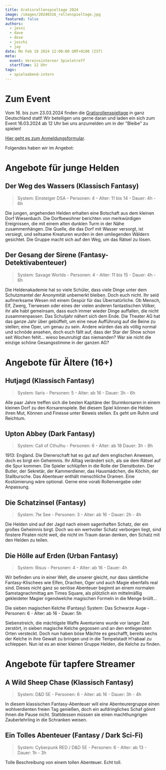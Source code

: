 ```yaml
---
title: Gratisrollenspieltage 2024
image: /images/20240316_rollenspieltage.jpg
featured: false
authors:
  - jessi
  - dave
  - dose
  - joschi
  - jay
date: Mo Feb 19 2024 12:00:00 GMT+0100 (IST)
meta:
  event: Vereinsinterner Spieletreff
  startTime: 12 Uhr
tags:
  - spieleabend-intern
---
```


# Zum Event
Vom 16. bis zum 23.03.2024 finden die [Gratisrollenspieltage](https://www.gratisrollenspieltag.de/) in ganz Deutschland statt! Wir beteiligen uns gerne daran und laden ein sich zum Event 16.03.2024 ab 12 Uhr bei uns anzumelden um in der "Bleibe" zu spielen!

[Hier geht es zum Anmeldungsformular](https://docs.google.com/forms/d/e/1FAIpQLSfgfExvhTmWk1eUeiOHKmdba_DOM29FEEbmsjnsSrgpNGE_2A/viewform).

Folgendes haben wir im Angebot:


# Angebote für junge Helden

## Der Weg des Wassers (Klassisch Fantasy) 
> System: Einsteiger DSA - Personen: 4 - Alter: 11 bis 14 - Dauer: 4h - 6h

Die jungen, angehenden Helden erhalten eine Botschaft aus dem kleinen Dorf Wiesenbach. Die Dorfbewohner berichten von merkwürdigen Ereignissen, die mit einem alten dunklen Turm in der Nähe zusammenhängen. Die Quelle, die das Dorf mit Wasser versorgt, ist versiegt, und seltsame Kreaturen wurden in den umliegenden Wäldern gesichtet. Die Gruppe macht sich auf den Weg, um das Rätsel zu lösen.

## Der Gesang der Sirene (Fantasy-Detektivabenteuer)
> System: Savage Worlds - Personen: 4 - Alter: 11 bis 15 - Dauer: 4h - 6h

Die Heldenakademie hat so viele Schüler, dass viele Dinge unter dem Schutzmantel der Anonymität unbemerkt bleiben. Doch euch nicht. Ihr seid aufmerksame Wesen mit einem Gespür für das Übernatürliche. Ob Mensch, Elf, Zwerg, Tierwesen oder eines der vielen anderen fantastischen Völker, ihr alle habt gemeinsam, dass euch immer wieder Dinge auffallen, die nicht zusammenpassen. Das Schuljahr nähert sich dem Ende. Die Theater AG hat das ganze Jahr über gebüffelt, um eine neue Aufführung auf die Beine zu stellen; eine Oper, um genau zu sein. Andere würden das als völlig normal und schnöde ansehen, doch euch fällt auf, dass der Star der Show schon seit Wochen fehlt… wieso beunruhigt das niemanden? War sie nicht die einzige schöne Gesangsstimme in der ganzen AG?


# Angebote für Ältere (16+)

## Hutjagd (Klassisch Fantasy) 
> System: Ilaris - Personen: 5 - Alter: ab 16 - Dauer: 3h - 6h

Alle paar Jahre treffen sich die besten Kapitäne der Sturmkorsaren in einem kleinen Dorf zu den Korsarenspiele. Bei diesem Spiel können die Helden ihren Mut, Können und Finesse unter Beweis stellen. Es geht um Ruhm und Reichtum.

## Upton Abbey (Dark Fantasy)
> System: Call of Cthulhu - Personen: 6 - Alter: ab 18 Dauer: 3h - 8h

1913: England. Die Dienerschaft hat es gut auf dem englischen Anwesen, doch es birgt ein Geheimnis. Ihr Alltag verändert sich, als sie dem Rätsel auf die Spur kommen. Die Spieler schlüpfen in die Rolle der Dienstboten. Der Butler, der Sekretär, der Kammerdiener, das Hausmädchen, die Köchin, der Stallbursche. Das Abenteuer enthält menschliche Dramen. Eine Kostümierung wäre optional. Gerne eine vorab Rollenvergabe oder Anpassung.

## Die Schatzinsel (Fantasy)
> System: 7te See - Personen: 3 - Alter: ab 16 - Dauer: 2h - 4h

Die Helden sind auf der Jagd nach einem sagenhaften Schatz, der ein großes Geheimnis birgt. Doch wo ein wertvoller Schatz verborgen liegt, sind finstere Piraten nicht weit, die nicht im Traum daran denken, den Schatz mit den Helden zu teilen. 

## Die Hölle auf Erden (Urban Fantasy)
> System: Risus - Personen: 4 - Alter: ab 16 - Dauer: 4h

Wir befinden uns in einer Welt, die unserer gleicht, nur dass sämtliche Fantasy-Klischees wie Elfen, Drachen, Oger und auch Magie ebenfalls real sind. Dieses nicht ganz so seriöse Abenteuer beginnt an einem normalen Samstagnachmittag am Times Square, als plötzlich ein mittelmäßig gekleideter Magier irgendwelche magischen Formeln in die Menge brüllt…

Die sieben magischen Kelche (Fantasy)
System: Das Schwarze Auge - Personen: 6 - Alter: ab 16 - Dauer: 5h

Siebenstreich, die mächtigste Waffe Aventuriens wurde vor langer Zeit zerstört, in sieben magische Kelche gegossen und an den entlegensten Orten versteckt. Doch nun haben böse Mächte es geschafft, bereits sechs der Kelche in ihre Gewalt zu bringen und in die Tempelstadt H’rabaal zu schleppen. Nun ist es an einer kleinen Gruppe Helden, die Kelche zu finden.


# Angebote für tapfere Streamer

## A Wild Sheep Chase (Klassisch Fantasy)
> System: D&D 5E - Personen: 6 - Alter: ab 16 - Dauer: 3h - 4h

In diesem klassischen Fantasy-Abenteuer will eine Abenteurergruppe einen wohlverdienten freien Tag genießen, doch ein aufdringliches Schaf gönnt ihnen die Pause nicht. Stattdessen müssen sie einen machthungrigen Zauberlehrling in die Schranken weisen. 


## Ein Tolles Abenteuer (Fantasy / Dark Sci-Fi)
> System: Cyberpunk RED / D&D 5E - Personen: 6 - Alter: ab 13 - Dauer: 1h - 3h

Tolle Beschreibung von einem tollen Abenteuer. Echt toll.
